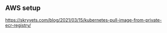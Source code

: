 
## AWS setup 

https://skryvets.com/blog/2021/03/15/kubernetes-pull-image-from-private-ecr-registry/

